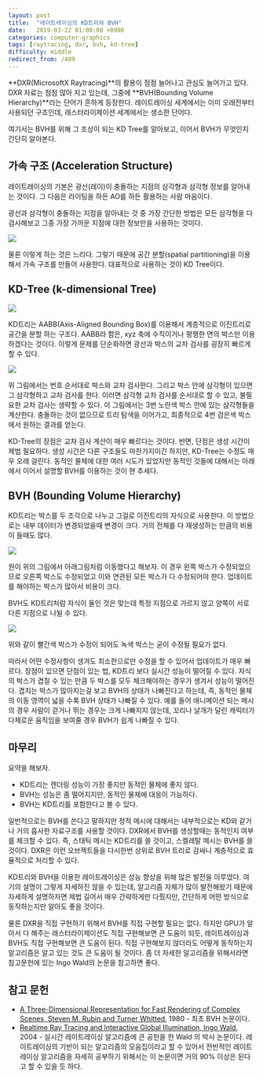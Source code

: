 ```yaml
---
layout: post
title:  "레이트레이싱의 KD트리와 BVH"
date:   2019-03-22 01:00:00 +0900
categories: computer-graphics
tags: [raytracing, dxr, bvh, kd-tree]
difficulty: middle
redirect_from: /409
---
```

**DXR(MicrosoftX Raytracing)**의 활용이 점점 늘어나고 관심도 늘어가고 있다. DXR 자료는 점점 많아 지고 있는데, 그중에 **BVH(Bounding Volume Hierarchy)**라는 단어가 흔하게 등장한다. 레이트레이싱 세계에서는 이미 오래전부터 사용되던 구조인데, 래스터라이제이션 세계에서는 생소한 단어다.

여기서는 BVH를 위해 그 조상이 되는 KD Tree를 알아보고, 이어서 BVH가 무엇인지 간단히 알아본다.

## 가속 구조 (Acceleration Structure)

레이트레이싱의 기본은 광선(레이)이 충돌하는 지점의 삼각형과 삼각형 정보를 알아내는 것이다. 그 다음은 라이팅을 하든 AO를 하든 활용하는 사람 마음이다.

광선과 삼각형이 충돌하는 지점을 알아내는 것 중 가장 간단한 방법은 모든 삼각형을 다 검사해보고 그중 가장 가까운 지점에 대한 정보만을 사용하는 것이다.

![](https://lh3.googleusercontent.com/FSxQ1H2XF38nLPY_TRitC_Ce-NV-4zzqDOYSXddcU3Vnz4s7FucbHyA2cX5ycCAC5_Mm94bcBesqvxUrIdWz4F_cHHQU4-wgptfkk-o3PxMQkEErhf-dKeN0bHB5wXwYLAin94YfKC3MtRbl7Q_z1Hl3z7YbsGKdVIvbaXu6s1rZqOuZSMD6jB5VnYEsI_XgoSwvMWjU8KaCDii0_Y0-bHbRgs_guqWhA3w-TdvbzuKx-HtmvvqBHREiKj_Q3Ur2L6QX1jChcaWa7hIILUo7ZFLMu6IR_VBd4VmHs9N9JeVHd64_pPSI-NB_FEUndx_O3YGKmTwwLR_J1KoH9mvDZI25tESWggv_dq9bXnsJC6HYyzioTh3uNYYi4moVSudCfQx_wgdpmCnuMLA0NpIrcopHiI2akyXt4wyv02D6CGYTclsTB7nqNDhzSsXzt54yRn7gRSCkLiNOj-DLjQkKw7xxevZp-qc9HgKq8kQc2EtdIBMgqmBEMdJq42KVo4PBsLt6Acddl8LWR5R1c3CXsqNqMMjUP2Rf2RcYjAzsnIzjtTErLT8AN12-C8OtItPUlJ3SPqyZ_IsGFXaNCjYp3DPNMp30YAO1NpiQ-tIadybFEtohYCmW6NVBuyrw79vInS78DB1nKbmFcLfLylPxdkZVn28eDzGF3tHAZledOZXunYoXiafyqB1UtAULr8sEdehzEKbaxU3Ejt6XQCkbNvIEqA=w366-h230-no)

물론 이렇게 하는 것은 느리다. 그렇기 때문에 공간 분할(spatial partitioning)을 이용해서 가속 구조를 만들어 사용한다. 대표적으로 사용하는 것이 KD Tree이다.

## KD-Tree (k-dimensional Tree)

![](https://lh3.googleusercontent.com/fA5sG2QWawfw4axT39kSSErodoooHTdpRCxIo5oxMjtw6GZM3AuintYDdmLJJq9_sZnym39NyE7kHTu9s3wuhHKfwnHywMtHhAYUBBuMYgAHetlOgWBjG9o9MTPvKrct14jwsOdIgLjoIEKKKuMOS5z-kK1zWneZMqZJ2H8kbU32p8mDxZ0-grSTmcj7GgRV4quVn4KCLAKZRdrg-FumzDOd-o-0RzTGOVa703SzahQXButNfRVQUo5c7yAXDhEu4-PIgFQK_w443z_JcKE8j5xxC78mkuPzowwk6PErBriLTirz5zHyNxalvydYJypp8QEkuauS1_3ZQ74_10JvZVBic7kZDlwdsAB95qE_4_gEj0JyZ4fN72Tyld2D0sYjg7k4yvu-hLucBCS8l1fn3FzBOQSJEowme5vgB5c4HZnZCeA-n1gewHHLzGg-sRH9nW5uEWsLAA3s6cCBIjl52J_4aBRBXgBIFnwAXe64mGwQH47Wv3wDScSppsl6r1fyVfrLl8y7AvamK3D9N2axSCt1T4zBiLkLVhRsibEyzCnrSyxMhkGibzDGtU3YAKnI76P_1x0BwX19WJ1fu5mTkzsEza9zktpXWfs4bogESJcwe2ddeA11H-0Kh-NcOhN_8DE1LB_axuCPGWHQUCC9_B1r_pT4PN3aC_MgD3uFQlTK6xJ6PwMs2zlMGdV4lZBpYpAfQl6byb_xBU5SQve8oVmiow=w366-h230-no)

KD트리는 AABB(Axis-Aligned Bounding Box)를 이용해서 계층적으로 이진트리로 공간을 분할 하는 구조다. AABB라 함은, xyz 축에 수직이거나 평행한 면의 박스만 이용하겠다는 것이다. 이렇게 문제를 단순화하면 광선과 박스의 교차 검사를 굉장히 빠르게 할 수 있다.

![](https://lh3.googleusercontent.com/7Yw1xkRMtQtACvnx9uTljll4csQ_vW_Co9rAdwICINT7ZZBqjStYq3s2hsTt3cC95qMm8k-ODDaB0Yro9cd30zQS0oogOyB_tRxcsXKcBXXBX3zyMlKagSknIRzwFds5JjUxZ4uDsv7-qcfN6a9bMOVKMrLkZRg6LA47DEghHwmIs39Y444sCPnTAIZLJswcNyE4J8r7SLaZPXBOdXgQWANh2ch0Ek9nHqqfUOCkSc_YCllaA5amTF15e3VI3KVNOKRVxwKwvXXvtdHtetWl5T4sq3iMGfA9pTN6CVgpAP2eB33G_WbO5OujYLYJO2UjsgYQr6pz-7rAXvfJZqwm7MG4vOkV_6pWvaSuQy0bqeCnrNPg7ClRELA99H1jixqx1z1R37PXH2kkjN5nwkEdWAjhVlLzSLC3rnwt9SbC9CWisGRRMeQtA-fg503qGf_7p-yXGOEdbsFzsFX5RvRIYeFe7_APjXNahhUDxkvNrLrH2bwVrqv78xA_xvM4KCMQeXyt0_jnjlxPoEyohTsJdT9urJPM-FAf3ka2KKAb87dRnNqP23kg0iAO_m9vC5NgLLXgf6N0QwDXxtrVIbuGENE3pcPYCDeHYQxYX7uuJI8xIDQ_DF8k1mqV6CoI_Po24icsDfkvRFwQfQvds6yZMRWPX1ebsxiDsl5JIsR8myyIkI2kjgvPYL4XG0Z5sWucIygW1schA8R-RLP2HHAafAN13Q=w366-h230-no)

위 그림에서는 번호 순서대로 박스와 교차 검사한다. 그리고 박스 안에 삼각형이 있으면 그 삼각형하고 교차 검사를 한다. 이러면 삼각형 교차 검사를 순서대로 할 수 있고, 불필요한 교차 검사는 생략할 수 있다. 이 그림에서는 3번 노란색 박스 안에 있는 삼각형들을 계산한다. 충돌하는 것이 없으므로 트리 탐색을 이어가고, 최종적으로 4번 검은색 박스에서 원하는 결과를 얻는다.

KD-Tree의 장점은 교차 검사 계산이 매우 빠르다는 것이다. 반면, 단점은 생성 시간이 제법 필요하다. 생성 시간은 다른 구조들도 마찬가지이긴 하지만, KD-Tree는 수정도 매우 오래 걸린다. 동적인 물체에 대한 여러 시도가 있었지만 동적인 것들에 대해서는 아래에서 이어서 설명할 BVH를 이용하는 것이 현 추세다.

## BVH (Bounding Volume Hierarchy)

KD트리는 박스를 두 조각으로 나누고 그걸로 이진트리의 자식으로 사용한다. 이 방법으로는 내부 데이터가 변경되었을때 변경이 크다. 거의 전체를 다 재생성하는 만큼의 비용이 들때도 많다.

![](https://lh3.googleusercontent.com/SK05T9QeA0_17Em8ihKHPAS1zPZg5Mq5dPUk4KgBL2emYlwn3aZxI3FWvFz4QyIcw6Iwy92uS9BAsY-xSSPOTu0k30_JfzHReMle47Slc68hnqNjSR2sDx4fONG-dUpT7-vUEDqKu6Mx_e97vyJGeV85L552803A4zR4Bkq6jNSuo2wN5-4F_OBduvYQuf5yagQn1pYRmVQ2gx68cfwP7ar3ATpN-rdNp73Csy8qRUnu6lQ-QF58AbPL8vsWRiETM0L8VGfCvALVgQWREdy9G39F86OsnZQd_YbyRn3ryUL-pItorRTNJwvcp17wcxp9k7wCfIpRrUZTqs1M3eTFAdCr5QAH70VVGsM0e1Zcvg4NXPhC5uTvexCD2y5qhUQcUcd6T3Q2bqwMC5jmqfvIhXKKKZ1XEZri3nWjtlO4evz4e7or1Kq4Ete2XMAs3uDR44IrStdpt7OJBu-vc_jrX5Orf58EYdEOIPcqZcVb3afdtcCPQiTZFgQqq2waVCxI_POC9yOe5kfIgtk7dVGdGhLRetfadyjQDxXBFd-CegIuhXgBN6HWUt-wK1dXPQZOQ-0txOK7SS8RqRUVQZ2HV1f8IGv8KPYZx89N8xzmBJHMdqe_QodeC2JOJV6PX7LuAUJGBq5b5PQDKBMVa0Py5e-ogZr9sWT_EMi_jb_f1TVbd-lZeFTcTssCgjQjDziDNOJDZkTTqlMj0rn5BB7yAirQ_w=w303-h223-no)

원이 위의 그림에서 아래그림처럼 이동했다고 해보자. 이 경우 왼쪽 박스가 수정되었으므로 오른쪽 박스도 수정되었고 이와 연관된 모든 박스가 다 수정되어야 한다. 업데이트를 해야하는 박스가 많아서 비용이 크다.

BVH도 KD트리처럼 자식이 둘인 것은 맞는데 특정 지점으로 가르지 않고 양쪽이 서로 다른 지점으로 나뉠 수 있다.

![](https://lh3.googleusercontent.com/qBsc3ztH75eqMIP873YXTA2XnGI8SED3zBWqWVRydGogv51nhm-s1rv2_xwPEfShGCVOfa5Rfkwk4md_YxjYR5avbF4KVhjOHPiH-KC5g7rfxX2Iq6yYw9Q4YQOaenTjom8x7ayBjrHqLBPnPZozpjQ658BcWNBI-Z9pod3Am049bcD-JdLgHUwGg7XhPW_oEHNSbtjJQcXHyIIglC_h2p0SRXJRkxdrzfm5TmCd3V4z22IkIqhQ-tS1z7Q8Wv1GE4thB8-5My5cu8PLx4-RVOc8J6Zt5pv59CBcgfP5w5MdkGjU67Gwhz1h7DjujPiYf6AWAZevfdY_d9g-wmwlHReAWy0ABqWFqg-EGzWtinvRDK0nthetHxZXPMroWy3uV819mubYWrgQfyKlC-eb_y1qSoTdBoMGRpDUZLeP0dBNEvadIx9gZ4a5EaG05SWUWuG77dZoERGDEOKzSBiCxOkOUj-WKJpeLr-5Ru6YtnHanW2zvfQJVQORdbjd-W_Zc4YkceauBHqO58hRVsYWVDsWIa2rOE_asbvjJs_iQrdRUY9UwiuZAuDElQzJUh3rrJs9LFK_KqNnCsmwxibM5aU5r48b7tbrVjUYHeEfVsNcneP3Mn9mSuvnndsZIJQeRv3wgbnROEDS7e-0bX_Ml-3LV_UNEivNhskFZGJeZMGJsq96N4e5jw9R7E7_9jHgJz4QaziyJVxQ4wUqN-FdpCTxew=w288-h100-no)

위와 같이 빨간색 박스가 수정이 되어도 녹색 박스는 굳이 수정될 필요가 없다.

따라서 어떤 수정사항이 생겨도 최소한으로만 수정을 할 수 있어서 업데이트가 매우 빠르다. 장점이 있으면 단점이 있는 법, KD트리 보다 실시간 성능이 떨어질 수 있다. 자식의 박스가 겹칠 수 있는 만큼 두 박스를 모두 체크해야하는 경우가 생겨서 성능이 떨어진다. 겹치는 박스가 많아지는걸 보고 BVH의 상태가 나빠진다고 하는데, 즉, 동적인 물체의 이동 영역이 넓을 수록 BVH 상태가 나빠질 수 있다. 예를 들어 애니메이션 되는 메시의 경우 사람이 걷거나 뛰는 경우는 크게 나빠지지 않는데, 꼬리나 날개가 달린 캐릭터가 다채로운 움직임을 보여줄 경우 BVH가 쉽게 나빠질 수 있다.

## 마무리

요약을 해보자. 

* KD트리는 렌더링 성능이 가장 좋지만 동적인 물체에 좋지 않다.
* BVH는 성능은 좀 떨어지지만, 동적인 물체에 대응이 가능하다.
* BVH는 KD트리를 포함한다고 볼 수 있다.

일반적으로는 BVH를 쓴다고 말하지만 정적 메시에 대해서는 내부적으로는 KD와 같거나 거의 흡사한 자료구조를 사용할 것이다. DXR에서 BVH를 생성할때는 동적인지 여부를 체크할 수 있다. 즉, 스태틱 메시는 KD트리를 쓸 것이고, 스켈레탈 메시는 BVH를 쓸 것이다. DXR은 이런 오브젝트들을 다시한번 상위로 BVH 트리로 감싸니 계층적으로 효율적으로 처리할 수 있다.

KD트리와  BVH을 이용한 레이트레이싱은 성능 향상을 위해 많은 발전을 이루었다. 여기의 설명이 그렇게 자세하진 않을 수 있는데, 알고리즘 자체가 많이 발전해왔기 때문에 자세하게 설명하자면 제법 길어서 매우 간략하게만 다뤘지만, 간단하게 어떤 방식으로 동작하는지만 알아도 좋을 것이다.

물론 DXR을 직접 구현하기 위해서 BVH를 직접 구현할 필요는 없다. 하지만 GPU가 알아서 다 해주는 래스터라이제이션도 직접 구현해보면 큰 도움이 되듯, 레이트레이싱과 BVH도 직접 구현해보면 큰 도움이 된다. 직접 구현해보지 않더라도 어떻게 동작하는지 알고리즘은 알고 있는 것도 큰 도움이 될 것이다. 좀 더 자세한 알고리즘을 위해서라면 참고문헌에 있는 Ingo Wald의 논문을 참고하면 좋다.

## 참고 문헌

* [A Three-Dimensional Representation for Fast Rendering of Complex Scenes, Steven M. Rubin and Turner Whitted][1], 1980
  \- 최초 BVH 논문이다.
* [Realtime Ray Tracing and Interactive Global Illumination, Ingo Wald][2], 2004
  \- 실시간 레이트레이싱 알고리즘에 큰 공헌을 한 Wald 의 박사 논문이다. 레이트레이싱의 기반이 되는 알고리즘의 모음집이라고 할 수 있어서 전반적인 레이트레이싱 알고리즘을 자세히 공부하기 위해서는 이 논문이면 거의 90% 이상은 된다고 할 수 있을 듯 하다.

[1]: http://citeseerx.ist.psu.edu/viewdoc/download?doi=10.1.1.133.6937&rep=rep1&type=pdf
[2]: http://www.sci.utah.edu/~wald/PhD/wald_phd.pdf